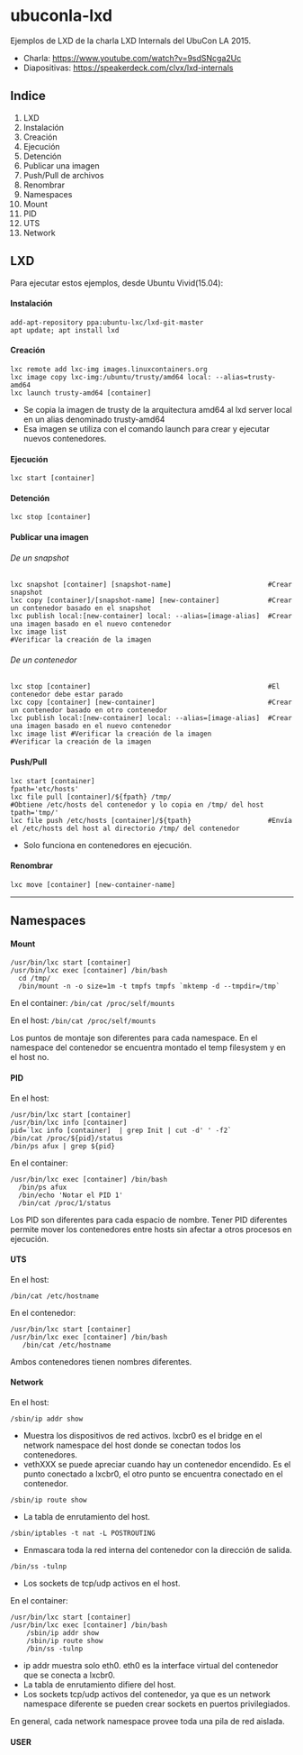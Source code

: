 # ubuconla-lxd
Ejemplos de LXD de la charla LXD Internals del UbuCon LA 2015.
- Charla: https://www.youtube.com/watch?v=9sdSNcga2Uc
- Diapositivas: https://speakerdeck.com/clvx/lxd-internals

## Indice

1. LXD
  1. Instalación
  2. Creación
  3. Ejecución
  4. Detención
  5. Publicar una imagen
  6. Push/Pull de archivos
  7. Renombrar
2. Namespaces
  1. Mount
  2. PID
  3. UTS
  4. Network



## LXD
Para ejecutar estos ejemplos, desde Ubuntu Vivid(15.04):

#### Instalación
```
add-apt-repository ppa:ubuntu-lxc/lxd-git-master
apt update; apt install lxd
```

#### Creación
```
lxc remote add lxc-img images.linuxcontainers.org
lxc image copy lxc-img:/ubuntu/trusty/amd64 local: --alias=trusty-amd64
lxc launch trusty-amd64 [container]
```
- Se copia la imagen de trusty de la arquitectura amd64 al lxd server local en un alias denominado trusty-amd64
- Esa imagen se utiliza con el comando launch para crear y ejecutar nuevos contenedores.

#### Ejecución
```
lxc start [container]
```

#### Detención
```
lxc stop [container]
```

#### Publicar una imagen 

###### De un snapshot
```
lxc snapshot [container] [snapshot-name]                        #Crear snapshot
lxc copy [container]/[snapshot-name] [new-container]            #Crear un contenedor basado en el snapshot
lxc publish local:[new-container] local: --alias=[image-alias]  #Crear una imagen basado en el nuevo contenedor
lxc image list                                                  #Verificar la creación de la imagen
```

###### De un contenedor
```
lxc stop [container]                                            #El contenedor debe estar parado
lxc copy [container] [new-container]                            #Crear un contenedor basado en otro contenedor
lxc publish local:[new-container] local: --alias=[image-alias]  #Crear una imagen basado en el nuevo contenedor
lxc image list #Verificar la creación de la imagen              #Verificar la creación de la imagen
```

#### Push/Pull
```
lxc start [container]
fpath='etc/hosts'                               
lxc file pull [container]/${fpath} /tmp/                        #Obtiene /etc/hosts del contenedor y lo copia en /tmp/ del host
tpath='tmp/'
lxc file push /etc/hosts [container]/${tpath}                   #Envía el /etc/hosts del host al directorio /tmp/ del contenedor
```
- Solo funciona en contenedores en ejecución.

#### Renombrar
```
lxc move [container] [new-container-name]
```

---

## Namespaces

#### Mount

```
/usr/bin/lxc start [container]
/usr/bin/lxc exec [container] /bin/bash 
  cd /tmp/
  /bin/mount -n -o size=1m -t tmpfs tmpfs `mktemp -d --tmpdir=/tmp`
```

En el container:
`/bin/cat /proc/self/mounts`

En el host:
`/bin/cat /proc/self/mounts`

Los puntos de montaje son diferentes para cada namespace. En el namespace del contenedor se encuentra montado el temp filesystem y en el host no.

#### PID

En el host:
```
/usr/bin/lxc start [container]
/usr/bin/lxc info [container]
pid=`lxc info [container]  | grep Init | cut -d' ' -f2`
/bin/cat /proc/${pid}/status
/bin/ps afux | grep ${pid}
```

En el container:
```
/usr/bin/lxc exec [container] /bin/bash 
  /bin/ps afux 
  /bin/echo 'Notar el PID 1'
  /bin/cat /proc/1/status
```

Los PID son diferentes para cada espacio de nombre. Tener PID diferentes permite mover los contenedores entre hosts sin afectar a otros procesos en ejecución.

#### UTS

En el host:
```
/bin/cat /etc/hostname
```

En el contenedor:
```
/usr/bin/lxc start [container]
/usr/bin/lxc exec [container] /bin/bash 
   /bin/cat /etc/hostname
```

Ambos contenedores tienen nombres diferentes.

#### Network

En el host:
```
/sbin/ip addr show              
```
- Muestra los dispositivos de red activos. lxcbr0 es el bridge en el network namespace del host donde se conectan todos los contenedores.
- vethXXX se puede apreciar cuando hay un contenedor encendido. Es el punto conectado a lxcbr0, el otro punto se encuentra conectado en el contenedor.

```
/sbin/ip route show
```
- La tabla de enrutamiento del host.

```
/sbin/iptables -t nat -L POSTROUTING
```
- Enmascara toda la red interna del contenedor con la dirección de salida.

```
/bin/ss -tulnp
```
- Los sockets de tcp/udp activos en el host.


En el container:
```
/usr/bin/lxc start [container]
/usr/bin/lxc exec [container] /bin/bash
    /sbin/ip addr show  
    /sbin/ip route show
    /bin/ss -tulnp
```
- ip addr muestra solo eth0. eth0 es la interface virtual del contenedor que se conecta a lxcbr0.
- La tabla de enrutamiento difiere del host.
- Los sockets tcp/udp activos del contenedor, ya que es un network namespace diferente se pueden crear sockets en puertos privilegiados.

En general, cada network namespace provee toda una pila de red aislada.

#### USER
